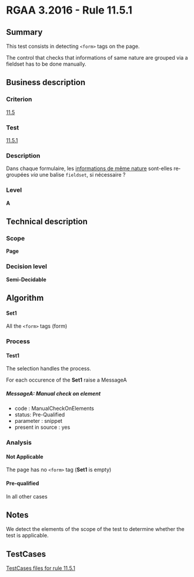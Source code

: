 # RGAA 3.2016 - Rule 11.5.1

## Summary
This test consists in detecting `<form>` tags on the page.

The control that checks that informations of same nature are grouped via a fieldset has to be done manually.

## Business description

### Criterion
[11.5](http://references.modernisation.gouv.fr/rgaa-accessibilite/2016/criteres.html#crit-11-5)

### Test
[11.5.1](http://references.modernisation.gouv.fr/rgaa-accessibilite/2016/criteres.html#test-11-5-1)

### Description
<div lang="fr">Dans chaque formulaire, les <a href="http://references.modernisation.gouv.fr/rgaa-accessibilite/2016/glossaire.html#bloc-dinformations-de-mme-nature">informations de m&#xEA;me nature</a> sont-elles regroup&#xE9;es <i>via</i> une balise <code lang="en">fieldset</code>, si n&#xE9;cessaire&nbsp;?</div>

### Level
**A**

## Technical description

### Scope
**Page**

### Decision level
**Semi-Decidable**

## Algorithm

#### Set1

All the `<form>` tags (form)

### Process

#### Test1

The selection handles the process.

For each occurence of the **Set1** raise a MessageA

##### MessageA: Manual check on element

-   code : ManualCheckOnElements
-   status: Pre-Qualified
-   parameter : snippet
-   present in source : yes

### Analysis

#### Not Applicable

The page has no `<form>` tag (**Set1** is empty)

#### Pre-qualified

In all other cases

## Notes

We detect the elements of the scope of the test to determine whether the
test is applicable.



##  TestCases

[TestCases files for rule 11.5.1](https://github.com/Asqatasun/Asqatasun/tree/develop/rules/rules-rgaa3.2016/src/test/resources/testcases/rgaa32016/Rgaa32016Rule110501/)


